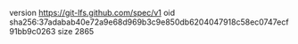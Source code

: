 version https://git-lfs.github.com/spec/v1
oid sha256:37adabab40e72a9e68d969b3c9e850db6204047918c58ec0747ecf91bb9c0263
size 2865
